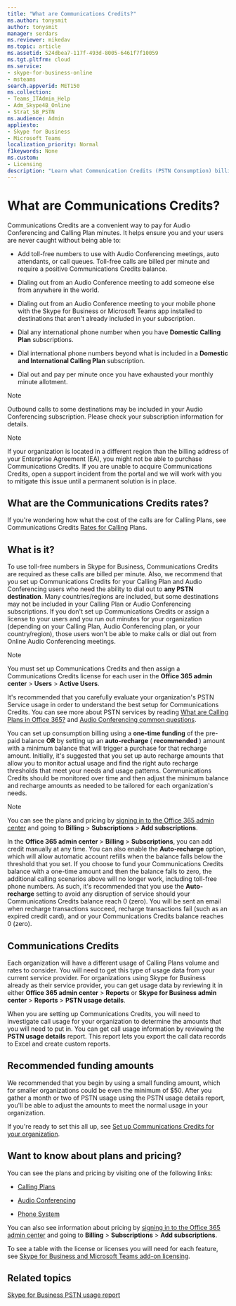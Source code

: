 ```yaml
---
title: "What are Communications Credits?"
ms.author: tonysmit
author: tonysmit
manager: serdars
ms.reviewer: mikedav
ms.topic: article
ms.assetid: 524dbea7-117f-493d-8005-6461f7f10059
ms.tgt.pltfrm: cloud
ms.service: 
- skype-for-business-online
- msteams
search.appverid: MET150
ms.collection: 
- Teams_ITAdmin_Help
- Adm_Skype4B_Online
- Strat_SB_PSTN
ms.audience: Admin
appliesto:
- Skype for Business 
- Microsoft Teams
localization_priority: Normal
f1keywords: None
ms.custom:
- Licensing
description: "Learn what Communication Credits (PSTN Consumption) billing, how to find rates, and what services you get. "
---
```


# What are Communications Credits?

Communications Credits are a convenient way to pay for Audio Conferencing and Calling Plan minutes. It helps ensure you and your users are never caught without being able to:
  
- Add toll-free numbers to use with Audio Conferencing meetings, auto attendants, or call queues. Toll-free calls are billed per minute and require a positive Communications Credits balance.
    
- Dialing out from an Audio Conference meeting to add someone else from anywhere in the world.
    
- Dialing out from an Audio Conference meeting to your mobile phone with the Skype for Business or Microsoft Teams app installed to destinations that aren't already included in your subscription.
    
- Dial any international phone number when you have **Domestic Calling Plan** subscriptions.
    
- Dial international phone numbers beyond what is included in a **Domestic and International Calling Plan** subscription.
    
- Dial out and pay per minute once you have exhausted your monthly minute allotment.
    
> [!NOTE]
> Outbound calls to some destinations may be included in your Audio Conferencing subscription. Please check your subscription information for details. 
  
> [!NOTE]
> If your organization is located in a different region than the billing address of your Enterprise Agreement (EA), you might not be able to purchase Communications Credits. If you are unable to acquire Communications Credits, open a support incident from the portal and we will work with you to mitigate this issue until a permanent solution is in place. 
  
## What are the Communications Credits rates?

If you're wondering how what the cost of the calls are for Calling Plans, see Communications Credits [Rates for Calling](https://products.office.com/skype-for-business/pstn-calling-plans#Rates) Plans.
  
## What is it?

To use toll-free numbers in Skype for Business, Communications Credits are required as these calls are billed per minute. Also, we recommend that you set up Communications Credits for your Calling Plan and Audio Conferencing users who need the ability to dial out to **any PSTN destination**. Many countries/regions are included, but some destinations may not be included in your Calling Plan or Audio Conferencing subscriptions. If you don't set up Communications Credits or assign a license to your users and you run out minutes for your organization (depending on your Calling Plan, Audio Conferencing plan, or your country/region), those users won't be able to make calls or dial out from Online Audio Conferencing meetings.
  
> [!NOTE]
> You must set up Communications Credits and then assign a Communications Credits license for each user in the **Office 365 admin center** > **Users** > **Active Users**. 
  
It's recommended that you carefully evaluate your organization's PSTN Service usage in order to understand the best setup for Communications Credits. You can see more about PSTN services by reading [What are Calling Plans in Office 365?](what-are-calling-plans-in-office-365.md) and [Audio Conferencing common questions](Audio-Conferencing-common-questions.md).
  
You can set up consumption billing using a **one-time funding** of the pre-paid balance **OR** by setting up an **auto-recharge** ( **recommended** ) amount with a minimum balance that will trigger a purchase for that recharge amount. Initially, it's suggested that you set up auto recharge amounts that allow you to monitor actual usage and find the right auto recharge thresholds that meet your needs and usage patterns. Communications Credits should be monitored over time and then adjust the minimum balance and recharge amounts as needed to be tailored for each organization's needs.
  
> [!NOTE]
> You can see the plans and pricing by [signing in to the Office 365 admin center](https://portal.office.com/adminportal/home?add=sub&amp;adminportal=1#/catalog) and going to **Billing** > **Subscriptions** > **Add subscriptions**. 
  
In the **Office 365 admin center** > **Billing** > **Subscriptions**, you can add credit manually at any time. You can also enable the **Auto-recharge** option, which will allow automatic account refills when the balance falls below the threshold that you set. If you choose to fund your Communications Credits balance with a one-time amount and then the balance falls to zero, the additional calling scenarios above will no longer work, including toll-free phone numbers. As such, it's recommended that you use the **Auto-recharge** setting to avoid any disruption of service should your Communications Credits balance reach 0 (zero). You will be sent an email when recharge transactions succeed, recharge transactions fail (such as an expired credit card), and or your Communications Credits balance reaches 0 (zero).
  
## Communications Credits

Each organization will have a different usage of Calling Plans volume and rates to consider. You will need to get this type of usage data from your current service provider. For organizations using Skype for Business already as their service provider, you can get usage data by reviewing it in either **Office 365 admin center** > **Reports** or **Skype for Business admin center** > **Reports** > **PSTN usage details**.
  
When you are setting up Communications Credits, you will need to investigate call usage for your organization to determine the amounts that you will need to put in. You can get call usage information by reviewing the **PSTN usage details** report. This report lets you export the call data records to Excel and create custom reports.
  
## Recommended funding amounts

We recommended that you begin by using a small funding amount, which for smaller organizations could be even the minimum of $50. After you gather a month or two of PSTN usage using the PSTN usage details report, you'll be able to adjust the amounts to meet the normal usage in your organization.
  
If you're ready to set this all up, see [Set up Communications Credits for your organization](set-up-communications-credits-for-your-organization.md).
  
## Want to know about plans and pricing?

You can see the plans and pricing by visiting one of the following links:
  
- [Calling Plans](https://go.microsoft.com/fwlink/?linkid=799761)
    
- [Audio Conferencing](https://go.microsoft.com/fwlink/?linkid=799762)
    
- [Phone System](https://go.microsoft.com/fwlink/?linkid=799763 )
    
You can also see information about pricing by [signing in to the Office 365 admin center](https://portal.office.com/adminportal/home?add=sub&amp;adminportal=1#/catalog) and going to **Billing** > **Subscriptions** > **Add subscriptions**.
  
To see a table with the license or licenses you will need for each feature, see [Skype for Business and Microsoft Teams add-on licensing](/SkypeForBusiness/skype-for-business-and-microsoft-teams-add-on-licensing/skype-for-business-and-microsoft-teams-add-on-licensing).
  
## Related topics
[Skype for Business PSTN usage report](/SkypeForBusiness/skype-for-business-online-reporting/pstn-usage-report)

  
 
